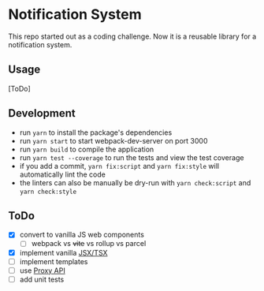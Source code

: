 # Notification System

This repo started out as a coding challenge. Now it is a reusable library for a notification system.

## Usage

[ToDo]

## Development

* run `yarn` to install the package's dependencies
* run `yarn start` to start webpack-dev-server on port 3000
* run `yarn build` to compile the application
* run `yarn test --coverage` to run the tests and view the test coverage
* if you add a commit, `yarn fix:script` and `yarn fix:style` will automatically lint the code
* the linters can also be manually be dry-run with `yarn check:script` and `yarn check:style`

## ToDo

* [X] convert to vanilla JS web components
  * [ ] webpack vs ~~vite~~ vs rollup vs parcel
* [X] implement vanilla [JSX/TSX](https://medium.com/front-end-weekly/vanilla-jsx-28ff15e82de8)
* [ ] implement templates
* [ ] use [Proxy API](https://developer.mozilla.org/en-US/docs/Web/JavaScript/Reference/Global_Objects/Proxy)
* [ ] add unit tests
